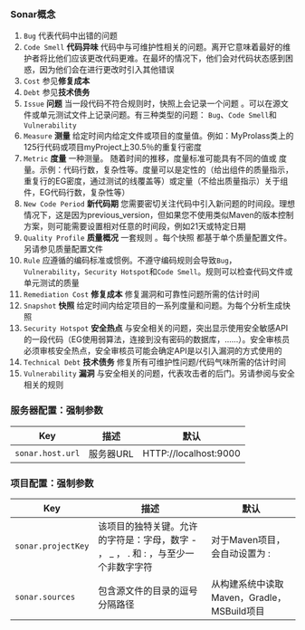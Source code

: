 ### Sonar概念
1. ``Bug`` 代表代码中出错的问题
2. ``Code Smell`` **代码异味** 代码中与可维护性相关的问题。离开它意味着最好的维护者将比他们应该更改代码更难。在最坏的情况下，他们会对代码状态感到困惑，因为他们会在进行更改时引入其他错误
3. ``Cost`` 参见**修复成本**
4. ``Debt`` 参见**技术债务**
5. ``Issue`` **问题** 当一段代码不符合规则时，快照上会记录一个问题 。可以在源文件或单元测试文件上记录问题。有三种类型的问题： ``Bug``、``Code Smell``和``Vulnerability``
6. ``Measure`` **测量** 给定时间内给定文件或项目的度量值。例如：MyProlass类上的125行代码或项目myProject上30.5％的重复行密度
7. ``Metric`` **度量** 一种测量。 随着时间的推移，度量标准可能具有不同的值或 度量。示例：代码行数，复杂性等。度量可以是定性的（给出组件的质量指示，重复行的EG密度，通过测试的线覆盖等）或定量（不给出质量指示）关于组件，EG代码行数，复杂性等）
8. ``New Code Period`` **新代码期** 您需要密切关注代码中引入新问题的时间段。理想情况下，这是因为previous_version，但如果您不使用类似Maven的版本控制方案，则可能需要设置相对任意的时间段，例如21天或特定日期
9. ``Quality Profile`` **质量概况** 一套规则 。每个快照 都基于单个质量配置文件。另请参见质量配置文件
10. ``Rule`` 应遵循的编码标准或惯例。不遵守编码规则会导致``Bug``，``Vulnerability``，``Security Hotspot``和``Code Smell``。规则可以检查代码文件或单元测试的质量
11. ``Remediation Cost`` **修复成本** 修复漏洞和可靠性问题所需的估计时间
12. ``Snapshot`` **快照** 给定时间内给定项目的一系列度量和问题。为每个分析生成快照
13. ``Security Hotspot`` **安全热点** 与安全相关的问题，突出显示使用安全敏感API的一段代码（EG使用弱算法，连接到没有密码的数据库，......）。安全审核员必须审核安全热点，安全审核员可能会确定API是以引入漏洞的方式使用的
14. ``Technical Debt`` **技术债务** 修复所有可维护性问题/代码气味所需的估计时间
15. ``Vulnerability`` **漏洞** 与安全相关的问题，代表攻击者的后门。另请参阅与安全相关的规则

### 服务器配置：强制参数
|    Key            |     描述         |    默认
| ---------         | ---------------- |------------
| ``sonar.host.url``    |  服务器URL  |HTTP://localhost:9000

### 项目配置：强制参数
|    Key            |     描述         |    默认
| ---------         | ---------------- |------------
| ``sonar.projectKey``  | 该项目的独特关键。允许的字符是：字母，数字 - ， _ ， . 和 : ，与至少一个非数字字符|对于Maven项目，会自动设置为 <groupId>:<artifactId>
| ``sonar.sources``    |  包含源文件的目录的逗号分隔路径  |从构建系统中读取Maven，Gradle，MSBuild项目

